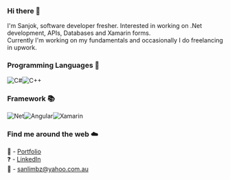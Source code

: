 ### Hi there 👋

I'm Sanjok, software developer fresher. Interested in working on .Net development, APIs, Databases and Xamarin forms.<br/>
Currently I'm working on my fundamentals and occasionally I do freelancing in upwork. 

### Programming Languages :loudspeaker:

![C#](https://user-images.githubusercontent.com/64683032/118073419-22f57780-b3ef-11eb-8925-acce1f8fe519.png)![C++](https://user-images.githubusercontent.com/64683032/118073951-54bb0e00-b3f0-11eb-9c6e-4d8ef86d7ea4.png)

### Framework :books:

![Net](https://user-images.githubusercontent.com/64683032/118075706-eb3cfe80-b3f3-11eb-8ee4-6aaa2beead91.png)![Angular](https://user-images.githubusercontent.com/64683032/118075206-e3308f00-b3f2-11eb-970c-d2db9b06fe90.png)![Xamarin](https://user-images.githubusercontent.com/64683032/118075429-533f1500-b3f3-11eb-8378-0a83f60b49f2.jpg)

### Find me around the web :cloud:

:rocket: - [Portfolio](https://limbu-portfolio.azurewebsites.net/)  
:question: - [LinkedIn](https://www.linkedin.com/in/sanjok-limbu-371068126/)  
:email: - [sanlimbz@yahoo.com.au](https://au.mail.yahoo.com/)
